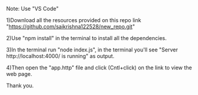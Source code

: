 Note: Use "VS Code"

1)Download all the resources provided on this repo link "https://github.com/saikrishna122528/new_repo.git" 

2)Use "npm install" in the terminal to install all the dependencies.

3)In the terminal run "node index.js", in the terminal you'll see "Server http://localhost:4000/ is running" as output.

4)Then open the "app.http" file and click (Cntl+click) on the link to view the web page.

Thank you.
